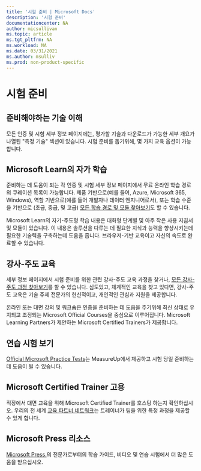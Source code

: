 ```yaml
---
title: '시험 준비 | Microsoft Docs'
description: '시험 준비' 
documentationcenter: NA 
author: micsullivan
ms.topic: article
ms.tgt_pltfrm: NA
ms.workload: NA
ms.date: 03/31/2021
ms.author: msulliv
ms.prod: non-product-specific
---
```

# 시험 준비

## 준비해야하는 기술 이해

모든 인증 및 시험 세부 정보 페이지에는, 평가할 기술과 다운로드가 가능한 세부 개요가 나열된 "측정 기술" 섹션이 있습니다. 시험 준비를 돕기위해, 몇 가지 교육 옵션이 가능합니다. 

## Microsoft Learn의 자가 학습

준비하는 데 도움이 되는 각 인증 및 시험 세부 정보 페이지에서 무료 온라인 학습 경로의 큐레이션 목록이 가능합니다. 제품 기반으로(예를 들어, Azure, Microsoft 365, Windows), 역할 기반으로(예를 들어 개발자나 데이터 엔지니어로서), 또는 학습 수준을 기반으로 (초급, 중급, 및 고급) [모든 학습 경로 및 모듈 찾아보기](/learn/browse/)도 할 수 있습니다.

Microsoft Learn의 자기-주도형 학습 내용은 대화형 단계별 및 아주 작은 사용 지침서 및 모듈이 있습니다. 이 내용은 솔루션을 다루는 데 필요한 지식과 능력을 향상시키는데 필요한 기술력을 구축하는데 도움을 줍니다. 브라우저-기반 교육이고 자신의 속도로 완료할 수 있습니다. 

## 강사-주도 교육

세부 정보 페이지에서 시험 준비를 위한 관련 강사-주도 교육 과정을 찾거나, [모든 강사-주도 과정 찾아보기](/learn/certifications/courses/browse/)를 할 수 있습니다. 심도있고, 체계적인 교육을 찾고 있다면, 강사-주도 교육은 기술 주제 전문가의 헌신적이고, 개인적인 관심과 지원을 제공합니다.

온라인 또는 대면 강의 및 워크숍은 인증을 준비하는 데 도움을 주기위해 최신 상태로 유지되고 조정되는 Microsoft Official Courses을 중심으로 이루어집니다. Microsoft Learning Partners가 제안하는 Microsoft Certified Trainers가 제공합니다. 

## 연습 시험 보기

[Official Microsoft Practice Tests](https://aka.ms/practicetests)는 MeasureUp에서 제공하고 시험 당일 준비하는 데 도움이 될 수 있습니다. 

## Microsoft Certified Trainer 고용

직장에서 대면 교육을 위해 Microsoft Certified Trainer를 호스팅 하는지 확인하십시오. 우리의 전 세계 [교육 파트너 네트워크](/learn/certifications/partners)는 트레이너가 팀을 위한 특정 과정을 제공할 수 있게 합니다.

## Microsoft Press 리소스

[Microsoft Press.](https://www.microsoftpressstore.com/)의 전문가로부터의 학습 가이드, 비디오 및 연습 시험에서 더 많은 도움을 받으십시오. 